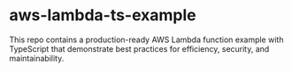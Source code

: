 # aws-lambda-ts-example
This repo contains a production-ready AWS Lambda function example with TypeScript that demonstrate best practices for efficiency, security, and maintainability.
